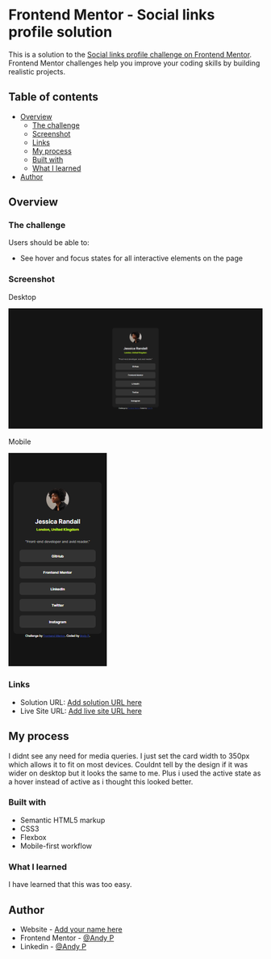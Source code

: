 # Frontend Mentor - Social links profile solution

This is a solution to the [Social links profile challenge on Frontend Mentor](https://www.frontendmentor.io/challenges/social-links-profile-UG32l9m6dQ). Frontend Mentor challenges help you improve your coding skills by building realistic projects. 

## Table of contents

- [Overview](#overview)
  - [The challenge](#the-challenge)
  - [Screenshot](#screenshot)
  - [Links](#links)
  - [My process](#my-process)
  - [Built with](#built-with)
  - [What I learned](#what-i-learned)
- [Author](#author)

## Overview

### The challenge

Users should be able to:

- See hover and focus states for all interactive elements on the page

### Screenshot

Desktop

![](https://github.com/andypuddle/social-links-profile/blob/main/images/Desktop.png?raw=true)

Mobile

![](https://github.com/andypuddle/social-links-profile/blob/main/images/Mobile.png?raw=true)



### Links

- Solution URL: [Add solution URL here](https://your-solution-url.com)
- Live Site URL: [Add live site URL here](https://your-live-site-url.com)

## My process

I didnt see any need for media queries. I just set the card width to 350px which allows it to fit on most devices. Couldnt tell by the design if it was wider on desktop but it looks the same to me.
Plus i used the active state as a hover instead of active as i thought this looked better.

### Built with

- Semantic HTML5 markup
- CSS3
- Flexbox
- Mobile-first workflow


### What I learned

I have learned that this was too easy.


## Author

- Website - [Add your name here](https://www.your-site.com)
- Frontend Mentor - [@Andy P](https://www.frontendmentor.io/profile/andypuddle)
- Linkedin - [@Andy P](https://www.linkedin.com/in/andrew-poole-3495961a5/)

